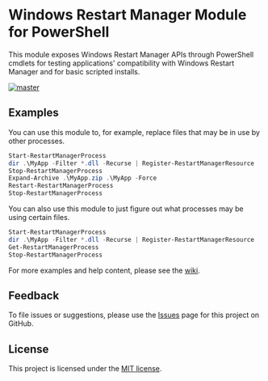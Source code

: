 # Windows Restart Manager Module for PowerShell

This module exposes Windows Restart Manager APIs through PowerShell cmdlets for testing applications' compatibility with Windows Restart Manager and for basic scripted installs.

[![master](https://ci.appveyor.com/api/projects/status/8hxomqwhptoip5ja/branch/master?svg=true)](https://ci.appveyor.com/project/heaths/restartmanager/branch/master)

## Examples

You can use this module to, for example, replace files that may be in use by other processes.

```powershell
Start-RestartManagerProcess
dir .\MyApp -Filter *.dll -Recurse | Register-RestartManagerResource
Stop-RestartManagerProcess
Expand-Archive .\MyApp.zip .\MyApp -Force
Restart-RestartManagerProcess
Stop-RestartManagerProcess
```

You can also use this module to just figure out what processes may be using certain files.

```powershell
Start-RestartManagerProcess
dir .\MyApp -Filter *.dll -Recurse | Register-RestartManagerResource
Get-RestartManagerProcess
Stop-RestartManagerProcess
```

For more examples and help content, please see the [wiki](https://github.com/heaths/RestartManager/wiki).

## Feedback

To file issues or suggestions, please use the [Issues](https://github.com/heaths/RestartManager/issues) page for this project on GitHub.

## License

This project is licensed under the [MIT license](LICENSE.txt).